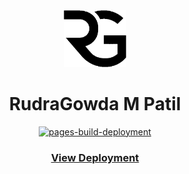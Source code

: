 <div align="center">
  <img alt="Logo" src="https://github.com/RudraG4/rudrag4.github.io/blob/main/public/assets/logo-dark.png" width="100px" />
</div>

<h1 align="center">
  RudraGowda M Patil
</h1>

<p align="center">
  <a href="https://github.com/RudraG4/rudrag4.github.io/actions/workflows/pages/pages-build-deployment">
    <img src="https://github.com/RudraG4/rudrag4.github.io/actions/workflows/pages/pages-build-deployment/badge.svg?branch=main" alt="pages-build-deployment" style="max-width: 100%;">
  </a>
</p>
  
 <h3 align="center">
  <a href="https://rudrag4.github.io">View Deployment</a>
</h3>
